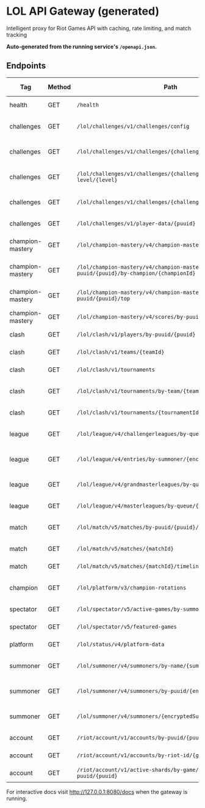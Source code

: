 # LOL API Gateway (generated)

Intelligent proxy for Riot Games API with caching, rate limiting, and match tracking

**Auto-generated from the running service's `/openapi.json`.**

## Endpoints

| Tag | Method | Path | Summary | Path params | Query params | Request | Response | Example |
|---|---|---|---|---|---|---|---|---|
| health | GET | `/health` | Health Check |  |  |  |  |  |
| challenges | GET | `/lol/challenges/v1/challenges/config` | Get All Challenges Config |  | region:string |  |  |  |
| challenges | GET | `/lol/challenges/v1/challenges/{challengeId}/config` | Get Challenge Config | challengeId:integer | region:string |  |  |  |
| challenges | GET | `/lol/challenges/v1/challenges/{challengeId}/leaderboards/by-level/{level}` | Get Challenge Leaderboard | challengeId:integer, level:string | region:string, limit:integer |  |  |  |
| challenges | GET | `/lol/challenges/v1/challenges/{challengeId}/percentiles` | Get Challenge Percentiles | challengeId:integer | region:string |  |  |  |
| challenges | GET | `/lol/challenges/v1/player-data/{puuid}` | Get Player Challenges | puuid:string | region:string |  |  |  |
| champion-mastery | GET | `/lol/champion-mastery/v4/champion-masteries/by-puuid/{puuid}` | Get All Champion Masteries | puuid:string | region:string |  |  |  |
| champion-mastery | GET | `/lol/champion-mastery/v4/champion-masteries/by-puuid/{puuid}/by-champion/{championId}` | Get Champion Mastery | puuid:string, championId:integer | region:string |  |  |  |
| champion-mastery | GET | `/lol/champion-mastery/v4/champion-masteries/by-puuid/{puuid}/top` | Get Top Champion Masteries | puuid:string | region:string, count:integer |  |  |  |
| champion-mastery | GET | `/lol/champion-mastery/v4/scores/by-puuid/{puuid}` | Get Mastery Score | puuid:string | region:string |  |  |  |
| clash | GET | `/lol/clash/v1/players/by-puuid/{puuid}` | Get Clash Player | puuid:string | region:string |  |  |  |
| clash | GET | `/lol/clash/v1/teams/{teamId}` | Get Clash Team | teamId:string | region:string |  |  |  |
| clash | GET | `/lol/clash/v1/tournaments` | Get Clash Tournaments |  | region:string |  |  |  |
| clash | GET | `/lol/clash/v1/tournaments/by-team/{teamId}` | Get Clash Tournament By Team | teamId:string | region:string |  |  |  |
| clash | GET | `/lol/clash/v1/tournaments/{tournamentId}` | Get Clash Tournament | tournamentId:integer | region:string |  |  |  |
| league | GET | `/lol/league/v4/challengerleagues/by-queue/{queue}` | Get Challenger League | queue:string | region:string |  |  |  |
| league | GET | `/lol/league/v4/entries/by-summoner/{encryptedSummonerId}` | Get League Entries By Summoner | encryptedSummonerId:string | region:string |  |  |  |
| league | GET | `/lol/league/v4/grandmasterleagues/by-queue/{queue}` | Get Grandmaster League | queue:string | region:string |  |  |  |
| league | GET | `/lol/league/v4/masterleagues/by-queue/{queue}` | Get Master League | queue:string | region:string |  |  |  |
| match | GET | `/lol/match/v5/matches/by-puuid/{puuid}/ids` | Get Match Ids By Puuid | puuid:string | region:string, start:integer, count:integer |  |  |  |
| match | GET | `/lol/match/v5/matches/{matchId}` | Get Match | matchId:string | region:string, force:boolean |  |  |  |
| match | GET | `/lol/match/v5/matches/{matchId}/timeline` | Get Match Timeline | matchId:string | region:string |  |  |  |
| champion | GET | `/lol/platform/v3/champion-rotations` | Get Champion Rotations |  | region:string |  |  |  |
| spectator | GET | `/lol/spectator/v5/active-games/by-summoner/{puuid}` | Get Active Game | puuid:string | region:string |  |  |  |
| spectator | GET | `/lol/spectator/v5/featured-games` | Get Featured Games |  | region:string |  |  |  |
| platform | GET | `/lol/status/v4/platform-data` | Get Platform Status |  | region:string |  |  |  |
| summoner | GET | `/lol/summoner/v4/summoners/by-name/{summonerName}` | Get Summoner By Name | summonerName:string | region:string |  |  |  |
| summoner | GET | `/lol/summoner/v4/summoners/by-puuid/{encryptedPUUID}` | Get Summoner By Puuid | encryptedPUUID:string | region:string |  |  |  |
| summoner | GET | `/lol/summoner/v4/summoners/{encryptedSummonerId}` | Get Summoner By Id | encryptedSummonerId:string | region:string |  |  |  |
| account | GET | `/riot/account/v1/accounts/by-puuid/{puuid}` | Get Account By Puuid | puuid:string | region:string |  |  |  |
| account | GET | `/riot/account/v1/accounts/by-riot-id/{gameName}/{tagLine}` | Get Account By Riot Id | gameName:string, tagLine:string | region:string |  |  |  |
| account | GET | `/riot/account/v1/active-shards/by-game/{game}/by-puuid/{puuid}` | Get Active Shard | game:string, puuid:string | region:string |  |  |  |

For interactive docs visit <http://127.0.0.1:8080/docs> when the gateway is running.